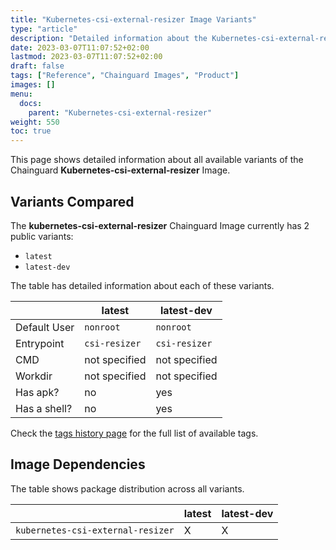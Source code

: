 ```yaml
---
title: "Kubernetes-csi-external-resizer Image Variants"
type: "article"
description: "Detailed information about the Kubernetes-csi-external-resizer Chainguard Image variants"
date: 2023-03-07T11:07:52+02:00
lastmod: 2023-03-07T11:07:52+02:00
draft: false
tags: ["Reference", "Chainguard Images", "Product"]
images: []
menu:
  docs:
    parent: "Kubernetes-csi-external-resizer"
weight: 550
toc: true
---
```


This page shows detailed information about all available variants of the Chainguard **Kubernetes-csi-external-resizer** Image.

## Variants Compared
The **kubernetes-csi-external-resizer** Chainguard Image currently has 2 public variants: 

- `latest`
- `latest-dev`

The table has detailed information about each of these variants.

|              | latest        | latest-dev    |
|--------------|---------------|---------------|
| Default User | `nonroot`     | `nonroot`     |
| Entrypoint   | `csi-resizer` | `csi-resizer` |
| CMD          | not specified | not specified |
| Workdir      | not specified | not specified |
| Has apk?     | no            | yes           |
| Has a shell? | no            | yes           |

Check the [tags history page](/chainguard/chainguard-images/reference/kubernetes-csi-external-resizer/tags_history/) for the full list of available tags.
## Image Dependencies
The table shows package distribution across all variants.

|                                   | latest | latest-dev |
|-----------------------------------|--------|------------|
| `kubernetes-csi-external-resizer` | X      | X          |
